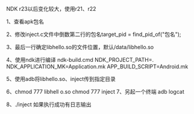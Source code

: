 
NDK r23以后变化较大，使用r21、r22


1、查看apk包名

2、修改inject.c文件中倒数第二行的包名target_pid = find_pid_of("包名");

3、最后一行确定libhello.so的文件位置，默认/data/libhello.so

4、使用ndk进行编译
ndk-build.cmd NDK_PROJECT_PATH=. NDK_APPLICATION_MK=Application.mk APP_BUILD_SCRIPT=Android.mk

5、使用adb将libhello.so、inject传到指定目录

6、chmod 777 libhell	o.so
   chmod 777 inject
7、另起一个终端 adb logcat

8、./inject  如果执行成功有日志输出

